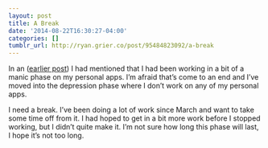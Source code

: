 ```yaml
---
layout: post
title: A Break
date: '2014-08-22T16:30:27-04:00'
categories: []
tumblr_url: http://ryan.grier.co/post/95484823092/a-break
---
```

In an ([earlier post](/2014/03/18/seesaw/)) I had mentioned that I had been working in a bit of a manic phase on my personal apps. I’m afraid that’s come to an end and I’ve moved into the depression phase where I don’t work on any of my personal apps.

I need a break. I’ve been doing a lot of work since March and want to take some time off from it. I had hoped to get in a bit more work before I stopped working, but I didn’t quite make it. I’m not sure how long this phase will last, I hope it’s not too long.
